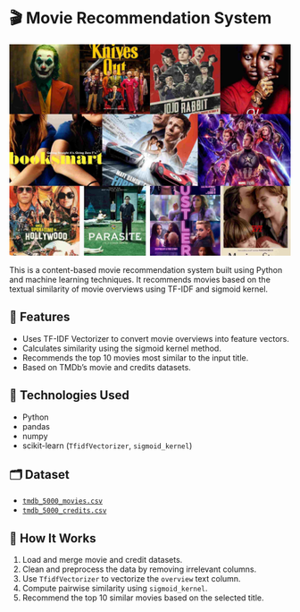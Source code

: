 # 🎬 Movie Recommendation System

![Movie Recommendation picture](asset/pic1.jpg)

This is a content-based movie recommendation system built using Python and machine learning techniques. It recommends movies based on the textual similarity of movie overviews using TF-IDF and sigmoid kernel.

## 📌 Features

- Uses TF-IDF Vectorizer to convert movie overviews into feature vectors.
- Calculates similarity using the sigmoid kernel method.
- Recommends the top 10 movies most similar to the input title.
- Based on TMDb’s movie and credits datasets.

## 🧠 Technologies Used

- Python
- pandas
- numpy
- scikit-learn (`TfidfVectorizer`, `sigmoid_kernel`)

## 🗂 Dataset

- [`tmdb_5000_movies.csv`](https://www.kaggle.com/datasets/tmdb/tmdb-movie-metadata)
- [`tmdb_5000_credits.csv`](https://www.kaggle.com/datasets/tmdb/tmdb-movie-metadata)

## 🚀 How It Works

1. Load and merge movie and credit datasets.
2. Clean and preprocess the data by removing irrelevant columns.
3. Use `TfidfVectorizer` to vectorize the `overview` text column.
4. Compute pairwise similarity using `sigmoid_kernel`.
5. Recommend the top 10 similar movies based on the selected title.

